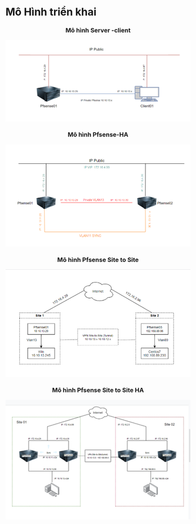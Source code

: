 # Mô Hình triển khai

<h3 align="center"> Mô hình Server -client </h3>


<dev align="center"> <img src="../../Images/Pfsense/Lab/97.png"></dev>

<h3 align="center"> Mô hình Pfsense-HA </h3>


<dev align="center"> <img src="../../Images/Pfsense/Lab/98.png"></dev>

<h3 align="center"> Mô hình Pfsense Site to Site </h3>


<dev align="center"> <img src="../../Images/Pfsense/Lab/137.png"></dev>


<h3 align="center"> Mô hình Pfsense Site to Site HA </h3>


<dev align="center"> <img src="../../Images/Pfsense/Lab/165.png"></dev>

